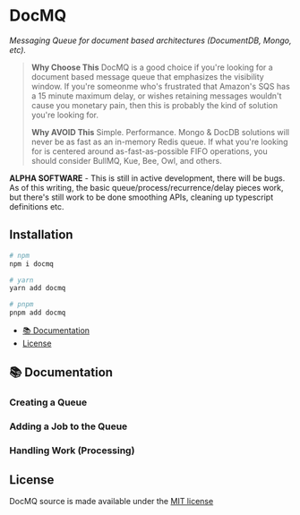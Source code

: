 # DocMQ

_Messaging Queue for document based architectures (DocumentDB, Mongo, etc)._

> **Why Choose This**
> DocMQ is a good choice if you're looking for a document based message queue that emphasizes the visibility window. If you're someonme who's frustrated that Amazon's SQS has a 15 minute maximum delay, or wishes retaining messages wouldn't cause you monetary pain, then this is probably the kind of solution you're looking for.
>
> **Why AVOID This**
> Simple. Performance. Mongo & DocDB solutions will never be as fast as an in-memory Redis queue. If what you're looking for is centered around as-fast-as-possible FIFO operations, you should consider BullMQ, Kue, Bee, Owl, and others.

**ALPHA SOFTWARE** - This is still in active development, there will be bugs. As of this writing, the basic queue/process/recurrence/delay pieces work, but there's still work to be done smoothing APIs, cleaning up typescript definitions etc.

## Installation

```sh
# npm
npm i docmq

# yarn
yarn add docmq

# pnpm
pnpm add docmq
```

- [📚 Documentation](#-documentation)
- [License](#license)

## 📚 Documentation

### Creating a Queue

### Adding a Job to the Queue

### Handling Work (Processing)

## License

DocMQ source is made available under the [MIT license](./LICENSE)
